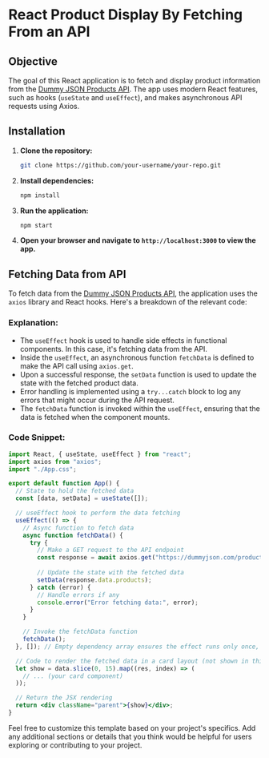 # React Product Display By Fetching From an API

## Objective

The goal of this React application is to fetch and display product information from the [Dummy JSON Products API](https://dummyjson.com/products). The app uses modern React features, such as hooks (`useState` and `useEffect`), and makes asynchronous API requests using Axios.

## Installation

1. **Clone the repository:**

   ```bash
   git clone https://github.com/your-username/your-repo.git
   ```

2. **Install dependencies:**

   ```bash
   npm install
   ```

3. **Run the application:**

   ```bash
   npm start
   ```

4. **Open your browser and navigate to `http://localhost:3000` to view the app.**

## Fetching Data from API

To fetch data from the [Dummy JSON Products API](https://dummyjson.com/products), the application uses the `axios` library and React hooks. Here's a breakdown of the relevant code:

### Explanation:

- The `useEffect` hook is used to handle side effects in functional components. In this case, it's fetching data from the API.
- Inside the `useEffect`, an asynchronous function `fetchData` is defined to make the API call using `axios.get`.
- Upon a successful response, the `setData` function is used to update the state with the fetched product data.
- Error handling is implemented using a `try...catch` block to log any errors that might occur during the API request.
- The `fetchData` function is invoked within the `useEffect`, ensuring that the data is fetched when the component mounts.

### Code Snippet:

```jsx
import React, { useState, useEffect } from "react";
import axios from "axios";
import "./App.css";

export default function App() {
  // State to hold the fetched data
  const [data, setData] = useState([]);

  // useEffect hook to perform the data fetching
  useEffect(() => {
    // Async function to fetch data
    async function fetchData() {
      try {
        // Make a GET request to the API endpoint
        const response = await axios.get("https://dummyjson.com/products");
        
        // Update the state with the fetched data
        setData(response.data.products);
      } catch (error) {
        // Handle errors if any
        console.error("Error fetching data:", error);
      }
    }

    // Invoke the fetchData function
    fetchData();
  }, []); // Empty dependency array ensures the effect runs only once, equivalent to componentDidMount

  // Code to render the fetched data in a card layout (not shown in this snippet)
  let show = data.slice(0, 15).map((res, index) => (
    // ... (your card component)
  ));

  // Return the JSX rendering
  return <div className="parent">{show}</div>;
}
```

Feel free to customize this template based on your project's specifics. Add any additional sections or details that you think would be helpful for users exploring or contributing to your project.